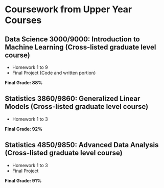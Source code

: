 # Coursework from Upper Year Courses

##  Data Science 3000/9000: Introduction to Machine Learning (Cross-listed graduate level course)

- Homework 1 to 9
- Final Project (Code and written portion)

**Final Grade: 88%**

## Statistics 3860/9860: Generalized Linear Models (Cross-listed graduate level course)

- Homework 1 to 3

**Final Grade: 92%**

## Statistics 4850/9850: Advanced Data Analysis (Cross-listed graduate level course)

- Homework 1 to 3
- Final Project

**Final Grade: 91%**
